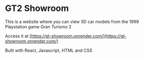 # GT2 Showroom

This is a website where you can view 3D car models from the 1999 Playstation game Gran Turismo 2

Access it at [https://gt-showroom.onrender.com/](https://gt-showroom.onrender.com/)

Built with React, Javascript, HTML and CSS
